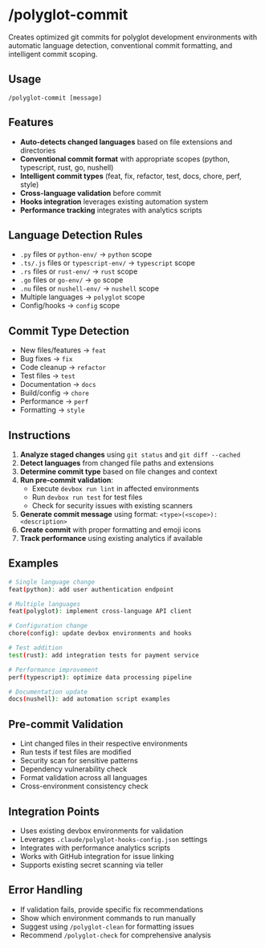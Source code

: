 # /polyglot-commit

Creates optimized git commits for polyglot development environments with automatic language detection, conventional commit formatting, and intelligent commit scoping.

## Usage
```
/polyglot-commit [message]
```

## Features
- **Auto-detects changed languages** based on file extensions and directories
- **Conventional commit format** with appropriate scopes (python, typescript, rust, go, nushell)
- **Intelligent commit types** (feat, fix, refactor, test, docs, chore, perf, style)
- **Cross-language validation** before commit
- **Hooks integration** leverages existing automation system
- **Performance tracking** integrates with analytics scripts

## Language Detection Rules
- `.py` files or `python-env/` → `python` scope
- `.ts/.js` files or `typescript-env/` → `typescript` scope  
- `.rs` files or `rust-env/` → `rust` scope
- `.go` files or `go-env/` → `go` scope
- `.nu` files or `nushell-env/` → `nushell` scope
- Multiple languages → `polyglot` scope
- Config/hooks → `config` scope

## Commit Type Detection
- New files/features → `feat`
- Bug fixes → `fix`  
- Code cleanup → `refactor`
- Test files → `test`
- Documentation → `docs`
- Build/config → `chore`
- Performance → `perf`
- Formatting → `style`

## Instructions
1. **Analyze staged changes** using `git status` and `git diff --cached`
2. **Detect languages** from changed file paths and extensions
3. **Determine commit type** based on file changes and context
4. **Run pre-commit validation**:
   - Execute `devbox run lint` in affected environments
   - Run `devbox run test` for test files
   - Check for security issues with existing scanners
5. **Generate commit message** using format: `<type>(<scope>): <description>`
6. **Create commit** with proper formatting and emoji icons
7. **Track performance** using existing analytics if available

## Examples
```bash
# Single language change
feat(python): add user authentication endpoint

# Multiple languages  
feat(polyglot): implement cross-language API client

# Configuration change
chore(config): update devbox environments and hooks

# Test addition
test(rust): add integration tests for payment service

# Performance improvement
perf(typescript): optimize data processing pipeline

# Documentation update
docs(nushell): add automation script examples
```

## Pre-commit Validation
- Lint changed files in their respective environments
- Run tests if test files are modified
- Security scan for sensitive patterns
- Dependency vulnerability check
- Format validation across all languages
- Cross-environment consistency check

## Integration Points
- Uses existing devbox environments for validation
- Leverages `.claude/polyglot-hooks-config.json` settings
- Integrates with performance analytics scripts
- Works with GitHub integration for issue linking
- Supports existing secret scanning via teller

## Error Handling
- If validation fails, provide specific fix recommendations
- Show which environment commands to run manually
- Suggest using `/polyglot-clean` for formatting issues
- Recommend `/polyglot-check` for comprehensive analysis